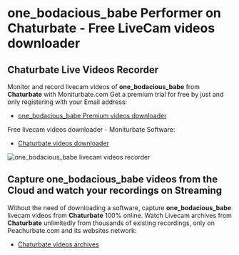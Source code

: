 # one_bodacious_babe Performer on Chaturbate - Free LiveCam videos downloader

## Chaturbate Live Videos Recorder

Monitor and record livecam videos of **one_bodacious_babe** from **Chaturbate** with Moniturbate.com
Get a premium trial for free by just and only registering with your Email address:
* [one_bodacious_babe Premium videos downloader](https://moniturbate.com/request-demo-licence-key.html)

Free livecam videos downloader - Moniturbate Software:
* [Chaturbate videos downloader](https://moniturbate.com/moniturbate-download-software.html)

![one_bodacious_babe livecam videos recorder](https://peachurnet.com/templates/moniturbate-software.png)


## Capture one_bodacious_babe videos from the Cloud and watch your recordings on Streaming

Without the need of downloading a software, capture **one_bodacious_babe** livecam videos from **Chaturbate** 100% online.
Watch Livecam archives from **Chaturbate** unlimitedly from thousands of existing recordings, only on Peachurbate.com and its websites network:
* [Chaturbate videos archives](https://peachurnet.com/)
